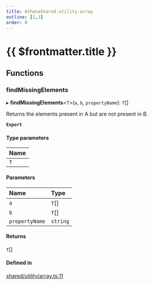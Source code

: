 ```yaml
---
title: AthenaShared.utility.array
outline: [1,3]
order: 0
---
```


# {{ $frontmatter.title }}


## Functions

### findMissingElements

▸ **findMissingElements**<`T`\>(`a`, `b`, `propertyName`): `T`[]

Returns the elements present in A
but are not present in B.

**`Export`**

#### Type parameters

| Name |
| :------ |
| `T` |

#### Parameters

| Name | Type |
| :------ | :------ |
| `a` | `T`[] |
| `b` | `T`[] |
| `propertyName` | `string` |

#### Returns

`T`[]

#### Defined in

[shared/utility/array.ts:11](https://github.com/Stuyk/altv-athena/blob/552012ca4/src/core/shared/utility/array.ts#L11)
